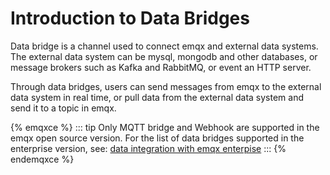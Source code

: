 # Introduction to Data Bridges

Data bridge is a channel used to connect emqx and external data systems. The external data system can be mysql, mongodb and other databases, or message brokers such as Kafka and RabbitMQ, or event an HTTP server.

Through data bridges, users can send messages from emqx to the external data system in real time, or pull data from the external data system and send it to a topic in emqx.

{% emqxce %}
::: tip
Only MQTT bridge and Webhook are supported in the emqx open source version. 
For the list of data bridges supported in the enterprise version, see:
[data integration with emqx enterpise](https://www.emqx.com/en/integrations)
:::
{% endemqxce %}

<!-- TODO sync zh -->